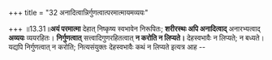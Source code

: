 +++
title = "32 अनादित्वान्निर्गुणत्वात्परमात्मायमव्ययः"

+++
॥13.31॥**अयं परमात्मा** देहात् निष्कृष्य स्वभावेन निरूपितः; **शरीरस्थः
अपि अनादित्वाद्** अनारभ्यत्वाद् **अव्ययः** व्ययरहितः। **निर्गुणत्वात्**
सत्त्वादिगुणरहितत्वात् **न करोति न लिप्यते।** देहस्वभावैः न लिप्यते; न
बध्यते। यद्यपि निर्गुणत्वात् न करोति; नित्यसंयुक्तः देहस्वभावैः कथं न
लिप्यते इत्यत्र आह --
